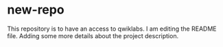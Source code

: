 # new-repo
This repository is to have an access to qwiklabs.
I am editing the README file. Adding some more details about the project description.

